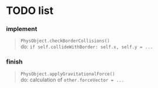 # TODO list
### implement 
> `PhysObject.checkBorderCollisions()`<br/>
> do: `if self.collideWithBorder: self.x, self.y = ...`
### finish
> `PhysObject.applyGravitationalForce()`<br/>
> do: calculation of `other.forceVector = ...`
